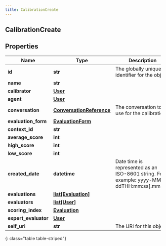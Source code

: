 ```yaml
---
title: CalibrationCreate
---
```

## CalibrationCreate

## Properties

|Name | Type | Description | Notes|
|------------ | ------------- | ------------- | -------------|
| **id** | **str** | The globally unique identifier for the object. | [optional] |
| **name** | **str** |  | [optional] |
| **calibrator** | [**User**](User.html) |  | [optional] |
| **agent** | [**User**](User.html) |  | [optional] |
| **conversation** | [**ConversationReference**](ConversationReference.html) | The conversation to use for the calibration. | |
| **evaluation_form** | [**EvaluationForm**](EvaluationForm.html) |  | [optional] |
| **context_id** | **str** |  | [optional] |
| **average_score** | **int** |  | [optional] |
| **high_score** | **int** |  | [optional] |
| **low_score** | **int** |  | [optional] |
| **created_date** | **datetime** | Date time is represented as an ISO-8601 string. For example: yyyy-MM-ddTHH:mm:ss[.mmm]Z | [optional] |
| **evaluations** | [**list[Evaluation]**](Evaluation.html) |  | [optional] |
| **evaluators** | [**list[User]**](User.html) |  | [optional] |
| **scoring_index** | [**Evaluation**](Evaluation.html) |  | [optional] |
| **expert_evaluator** | [**User**](User.html) |  | [optional] |
| **self_uri** | **str** | The URI for this object | [optional] |
{: class="table table-striped"}



